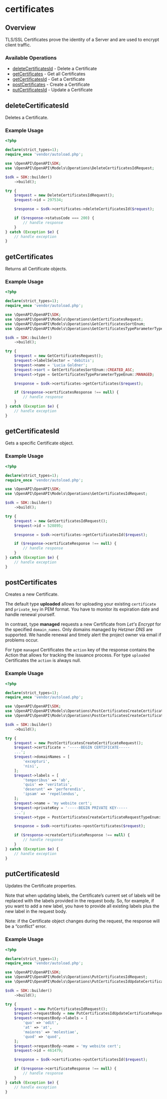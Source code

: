 # certificates

## Overview

TLS/SSL Certificates prove the identity of a Server and are used to encrypt client traffic.

### Available Operations

* [deleteCertificatesId](#deletecertificatesid) - Delete a Certificate
* [getCertificates](#getcertificates) - Get all Certificates
* [getCertificatesId](#getcertificatesid) - Get a Certificate
* [postCertificates](#postcertificates) - Create a Certificate
* [putCertificatesId](#putcertificatesid) - Update a Certificate

## deleteCertificatesId

Deletes a Certificate.

### Example Usage

```php
<?php

declare(strict_types=1);
require_once 'vendor/autoload.php';

use \OpenAPI\OpenAPI\SDK;
use \OpenAPI\OpenAPI\Models\Operations\DeleteCertificatesIdRequest;

$sdk = SDK::builder()
    ->build();

try {
    $request = new DeleteCertificatesIdRequest();
    $request->id = 297534;

    $response = $sdk->certificates->deleteCertificatesId($request);

    if ($response->statusCode === 200) {
        // handle response
    }
} catch (Exception $e) {
    // handle exception
}
```

## getCertificates

Returns all Certificate objects.

### Example Usage

```php
<?php

declare(strict_types=1);
require_once 'vendor/autoload.php';

use \OpenAPI\OpenAPI\SDK;
use \OpenAPI\OpenAPI\Models\Operations\GetCertificatesRequest;
use \OpenAPI\OpenAPI\Models\Operations\GetCertificatesSortEnum;
use \OpenAPI\OpenAPI\Models\Operations\GetCertificatesTypeParameterTypeEnum;

$sdk = SDK::builder()
    ->build();

try {
    $request = new GetCertificatesRequest();
    $request->labelSelector = 'debitis';
    $request->name = 'Lucia Goldner';
    $request->sort = GetCertificatesSortEnum::CREATED_ASC;
    $request->type = GetCertificatesTypeParameterTypeEnum::MANAGED;

    $response = $sdk->certificates->getCertificates($request);

    if ($response->certificatesResponse !== null) {
        // handle response
    }
} catch (Exception $e) {
    // handle exception
}
```

## getCertificatesId

Gets a specific Certificate object.

### Example Usage

```php
<?php

declare(strict_types=1);
require_once 'vendor/autoload.php';

use \OpenAPI\OpenAPI\SDK;
use \OpenAPI\OpenAPI\Models\Operations\GetCertificatesIdRequest;

$sdk = SDK::builder()
    ->build();

try {
    $request = new GetCertificatesIdRequest();
    $request->id = 528895;

    $response = $sdk->certificates->getCertificatesId($request);

    if ($response->certificateResponse !== null) {
        // handle response
    }
} catch (Exception $e) {
    // handle exception
}
```

## postCertificates

Creates a new Certificate.

The default type **uploaded** allows for uploading your existing `certificate` and `private_key` in PEM format. You have to monitor its expiration date and handle renewal yourself.

In contrast, type **managed** requests a new Certificate from *Let's Encrypt* for the specified `domain_names`. Only domains managed by *Hetzner DNS* are supported. We handle renewal and timely alert the project owner via email if problems occur.

For type `managed` Certificates the `action` key of the response contains the Action that allows for tracking the issuance process. For type `uploaded` Certificates the `action` is always null.


### Example Usage

```php
<?php

declare(strict_types=1);
require_once 'vendor/autoload.php';

use \OpenAPI\OpenAPI\SDK;
use \OpenAPI\OpenAPI\Models\Operations\PostCertificatesCreateCertificateRequest;
use \OpenAPI\OpenAPI\Models\Operations\PostCertificatesCreateCertificateRequestTypeEnum;

$sdk = SDK::builder()
    ->build();

try {
    $request = new PostCertificatesCreateCertificateRequest();
    $request->certificate = '-----BEGIN CERTIFICATE-----
    ...';
    $request->domainNames = [
        'excepturi',
        'nisi',
    ];
    $request->labels = [
        'temporibus' => 'ab',
        'quis' => 'veritatis',
        'deserunt' => 'perferendis',
        'ipsam' => 'repellendus',
    ];
    $request->name = 'my website cert';
    $request->privateKey = '-----BEGIN PRIVATE KEY-----
    ...';
    $request->type = PostCertificatesCreateCertificateRequestTypeEnum::UPLOADED;

    $response = $sdk->certificates->postCertificates($request);

    if ($response->createCertificateResponse !== null) {
        // handle response
    }
} catch (Exception $e) {
    // handle exception
}
```

## putCertificatesId

Updates the Certificate properties.

Note that when updating labels, the Certificate’s current set of labels will be replaced with the labels provided in the request body. So, for example, if you want to add a new label, you have to provide all existing labels plus the new label in the request body.

Note: if the Certificate object changes during the request, the response will be a “conflict” error.


### Example Usage

```php
<?php

declare(strict_types=1);
require_once 'vendor/autoload.php';

use \OpenAPI\OpenAPI\SDK;
use \OpenAPI\OpenAPI\Models\Operations\PutCertificatesIdRequest;
use \OpenAPI\OpenAPI\Models\Operations\PutCertificatesIdUpdateCertificateRequest;

$sdk = SDK::builder()
    ->build();

try {
    $request = new PutCertificatesIdRequest();
    $request->requestBody = new PutCertificatesIdUpdateCertificateRequest();
    $request->requestBody->labels = [
        'quo' => 'odit',
        'at' => 'at',
        'maiores' => 'molestiae',
        'quod' => 'quod',
    ];
    $request->requestBody->name = 'my website cert';
    $request->id = 461479;

    $response = $sdk->certificates->putCertificatesId($request);

    if ($response->certificateResponse !== null) {
        // handle response
    }
} catch (Exception $e) {
    // handle exception
}
```
